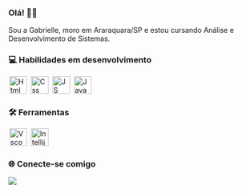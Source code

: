 ### Olá! 🧙‍♀️
Sou a Gabrielle, moro em Araraquara/SP e estou cursando Análise e Desenvolvimento de Sistemas.

### 💻 Habilidades em desenvolvimento

<img src="https://cdn.jsdelivr.net/gh/devicons/devicon/icons/html5/html5-original.svg" alt="Html" width="35" heigth="40" style="max-width:100%; margin: 0 2px;"></img>
<img src="https://cdn.jsdelivr.net/gh/devicons/devicon/icons/css3/css3-original.svg" alt="Css" width="35" heigth="40" style="max-width:100%; margin: 0 2px;"></img>
<img src="https://cdn.jsdelivr.net/gh/devicons/devicon/icons/javascript/javascript-original.svg" alt="JS" width="35" heigth="40" style="max-width:100%; margin: 0 2px;"></img>
<img src="https://cdn.jsdelivr.net/gh/devicons/devicon/icons/java/java-original.svg" alt="Java" width="35" heigth="40" style="max-width:100%; margin: 0 2px;"></img>

### 🛠️ Ferramentas

<img src="https://cdn.jsdelivr.net/gh/devicons/devicon/icons/vscode/vscode-original.svg" alt="Vscode" width="35" heigth="40" style="max-width:100%; margin: 0 2px;"></img>
<img src="https://cdn.jsdelivr.net/gh/devicons/devicon/icons/intellij/intellij-original.svg" alt="Intellij" width="35" heigth="40" style="max-width:100%; margin: 0 2px;"></img>

### 🌐 Conecte-se comigo

<a href="https://www.linkedin.com/in/gabrielle-duarte-5b41331a0" target="_blank"><img loading="lazy" src="https://img.shields.io/badge/-LinkedIn-%230077B5?style=for-the-badge&logo=linkedin&logoColor=white" target="_blank"></a>
